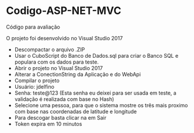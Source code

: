 # Codigo-ASP-NET-MVC
Código para avaliação


O projeto foi desenvolvido no Visual Studio 2017

- Descompactar o arquivo .ZIP
- Usar o CuboScript do Banco de Dados.sql para criar o Banco SQL e populara com os dados para teste.
- Abrir o projeto no Visual Studio 2017
- Alterar a ConectionString da Aplicação e do WebApi
- Compilar o projeto
- Usuário: jdelfino
- Senha: teste@123 (Esta senha eu deixei para ser usada em teste, a validação é realizada com base no Hash)
- Selecione uma pessoa, para que o sistema mostre os três mais proximo com base nas coordenadas de latitude e longitude
- Para descogar basta clicar na em Sair
- Token expira em 10 minutos

